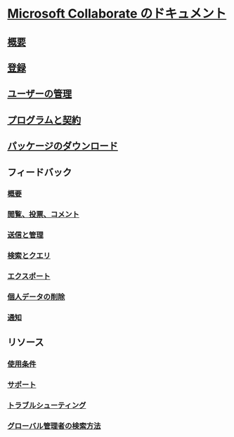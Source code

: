 # [Microsoft Collaborate のドキュメント](index.md)
## [概要](intro-to-mscollaborate.md)
## [登録](registration.md)
## [ユーザーの管理](managing-org-users.md)
## [プログラムと契約](programs.md)
## [パッケージのダウンロード](package-downloads.md)
## フィードバック
### [概要](feedback-items.md)
### [閲覧、投票、コメント](feedback-items-view.md)
### [送信と管理](feedback-items-manage.md)
### [検索とクエリ](feedback-items-search.md)
### [エクスポート](feedback-items-export.md)
### [個人データの削除](feedback-items-remove-personal-data.md)
### [通知](feedback-items-notifications.md)
## リソース
### [使用条件](terms-of-use.md)
### [サポート](support.md)
### [トラブルシューティング](troubleshooting.md)
### [グローバル管理者の検索方法](troubleshooting.md#how-to-find-global-administrator-for-your-organization)

